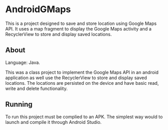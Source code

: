 # AndroidGMaps

This is a project designed to save and store location using Google Maps API. It uses a map fragment to display the Google Maps activity and a RecyclerView to store and display saved locations.

## About

Language: Java.

This was a class project to implement the Google Maps API in an android application as well use the RecyclerView to store and display saved locations. The locations are persisted on the device and have basic read, write and delete functionality.

## Running

To run this project must be complied to an APK. The simplest way would to launch and compile it through Android Studio.

